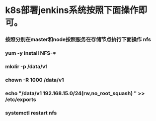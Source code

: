 
# k8s部署jenkins系统按照下面操作即可。



### 按照分别在master和node按照服务在存储节点执行下面操作 nfs
### yum -y install NFS-*

### mkdir -p /data/v1

### chown -R 1000 /data/v1

### echo "/data/v1  192.168.15.0/24(rw,no_root_squash) " >> /etc/exports 

### systemctl   restart   nfs
